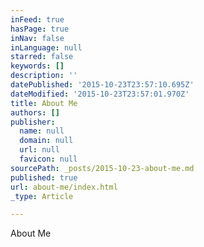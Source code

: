 ```yaml
---
inFeed: true
hasPage: true
inNav: false
inLanguage: null
starred: false
keywords: []
description: ''
datePublished: '2015-10-23T23:57:10.695Z'
dateModified: '2015-10-23T23:57:01.970Z'
title: About Me
authors: []
publisher:
  name: null
  domain: null
  url: null
  favicon: null
sourcePath: _posts/2015-10-23-about-me.md
published: true
url: about-me/index.html
_type: Article

---
```

About Me